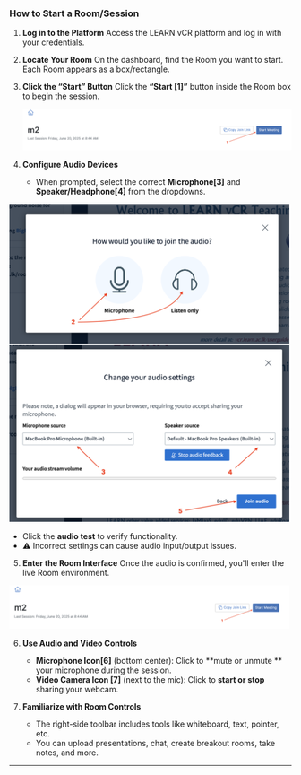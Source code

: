
###  **How to Start a Room/Session**

1. **Log in to the Platform**
   Access the LEARN vCR platform and log in with your credentials.

2. **Locate Your Room**
   On the dashboard, find the Room you want to start. Each Room appears as a box/rectangle.

3. **Click the “Start” Button**
   Click the **“Start [1]”** button inside the Room box to begin the session.

   <img src="https://github.com/LEARN-LK/VCR/blob/main/img/startmeeting-1.png" alt="image" style="max-width: 100%;width: 500px;">


4. **Configure Audio Devices**

   * When prompted, select the correct **Microphone[3]** and **Speaker/Headphone[4]** from the dropdowns.
<img src="https://github.com/LEARN-LK/VCR/blob/main/img/startmeeting-2.png" alt="image" style="max-width: 100%;width: 500px;">
<img src="https://github.com/LEARN-LK/VCR/blob/main/img/startmeeting-3.png" alt="image" style="max-width: 100%;width: 500px;">
  
   * Click the **audio test** to verify functionality.
   * ⚠️ Incorrect settings can cause audio input/output issues.

5. **Enter the Room Interface**
   Once the audio is confirmed, you'll enter the live Room environment.

<img src="https://github.com/LEARN-LK/VCR/blob/main/img/startmeeting-1.png" alt="image" style="max-width: 100%;width: 500px;">

6. **Use Audio and Video Controls**

   *  **Microphone Icon[6]** (bottom center):
     Click to **mute or unmute ** your microphone during the session.
   *  **Video Camera Icon [7]** (next to the mic):
     Click to **start or stop** sharing your webcam.

8. **Familiarize with Room Controls**

   * The right-side toolbar includes tools like whiteboard, text, pointer, etc.
   * You can upload presentations, chat, create breakout rooms, take notes, and more.

---

